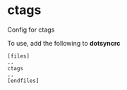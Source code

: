 ctags
=====

Config for ctags

To use, add the following to **dotsyncrc**

    [files]
    ..
    ctags
    ..
    [endfiles]

